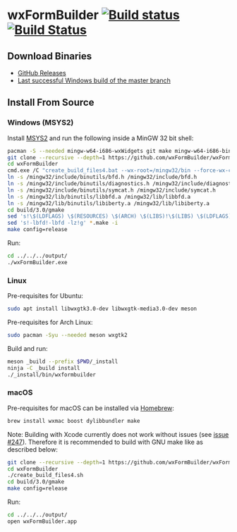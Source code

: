 # wxFormBuilder [![Build status](https://ci.appveyor.com/api/projects/status/yxpn19g0st7l9r8x/branch/master?svg=true)](https://ci.appveyor.com/project/jhasse/wxformbuilder-461d5/branch/master) [![Build Status](https://travis-ci.org/wxFormBuilder/wxFormBuilder.svg?branch=master)](https://travis-ci.org/wxFormBuilder/wxFormBuilder)

## Download Binaries

* [GitHub Releases](https://github.com/wxFormBuilder/wxFormBuilder/releases)
* [Last successful Windows build of the master branch](https://ci.appveyor.com/api/projects/jhasse/wxformbuilder-461d5/artifacts/wxFormBuilder_win32.zip?branch=master)

## Install From Source

### Windows (MSYS2)

Install [MSYS2](http://msys2.github.io/) and run the following inside a MinGW 32 bit shell:

```sh
pacman -S --needed mingw-w64-i686-wxWidgets git make mingw-w64-i686-binutils mingw-w64-i686-gcc mingw-w64-i686-boost
git clone --recursive --depth=1 https://github.com/wxFormBuilder/wxFormBuilder
cd wxFormBuilder
cmd.exe /C "create_build_files4.bat --wx-root=/mingw32/bin --force-wx-config --disable-mediactrl"
ln -s /mingw32/include/binutils/bfd.h /mingw32/include/bfd.h
ln -s /mingw32/include/binutils/diagnostics.h /mingw32/include/diagnostics.h
ln -s /mingw32/include/binutils/symcat.h /mingw32/include/symcat.h
ln -s /mingw32/lib/binutils/libbfd.a /mingw32/lib/libbfd.a
ln -s /mingw32/lib/binutils/libiberty.a /mingw32/lib/libiberty.a
cd build/3.0/gmake
sed 's!\$(LDFLAGS) \$(RESOURCES) \$(ARCH) \$(LIBS)!\$(LIBS) \$(LDFLAGS) \$(RESOURCES) \$(ARCH)!g' *.make -i
sed 's!-lbfd!-lbfd -lz!g' *.make -i
make config=release
```

Run:

```sh
cd ../../../output/
./wxFormBuilder.exe
```

### Linux

Pre-requisites for Ubuntu:

```sh
sudo apt install libwxgtk3.0-dev libwxgtk-media3.0-dev meson
```

Pre-requisites for Arch Linux:

```sh
sudo pacman -Syu --needed meson wxgtk2
```

Build and run:

```sh
meson _build --prefix $PWD/_install
ninja -C _build install
./_install/bin/wxformbuilder
```

### macOS

Pre-requisites for macOS can be installed via [Homebrew](https://brew.sh/):

```sh
brew install wxmac boost dylibbundler make
```

Note: Building with Xcode currently does not work without issues (see [issue #247](https://github.com/wxFormBuilder/wxFormBuilder/issues/247)). Therefore it is recommended to build with GNU make like as described below:

```sh
git clone --recursive --depth=1 https://github.com/wxFormBuilder/wxFormBuilder
cd wxFormBuilder
./create_build_files4.sh
cd build/3.0/gmake
make config=release
```

Run:

```sh
cd ../../../output/
open wxFormBuilder.app
```
